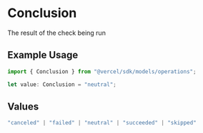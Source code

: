 # Conclusion

The result of the check being run

## Example Usage

```typescript
import { Conclusion } from "@vercel/sdk/models/operations";

let value: Conclusion = "neutral";
```

## Values

```typescript
"canceled" | "failed" | "neutral" | "succeeded" | "skipped"
```